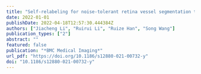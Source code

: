 ```yaml
---
title: "Self-relabeling for noise-tolerant retina vessel segmentation through label reliability estimation (BMC Medical Imaging, 2022)"
date: 2022-01-01
publishDate: 2022-04-18T12:57:30.444384Z
authors: ["Jiacheng Li", "Ruirui Li", "Ruize Han", "Song Wang"]
publication_types: ["2"]
abstract: ""
featured: false
publication: "*BMC Medical Imaging*"
url_pdf: "https://doi.org/10.1186/s12880-021-00732-y"
doi: "10.1186/s12880-021-00732-y"
---
```


